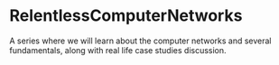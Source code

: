 # RelentlessComputerNetworks
A series where we will learn about the computer networks and several fundamentals, along with real life case studies discussion.
